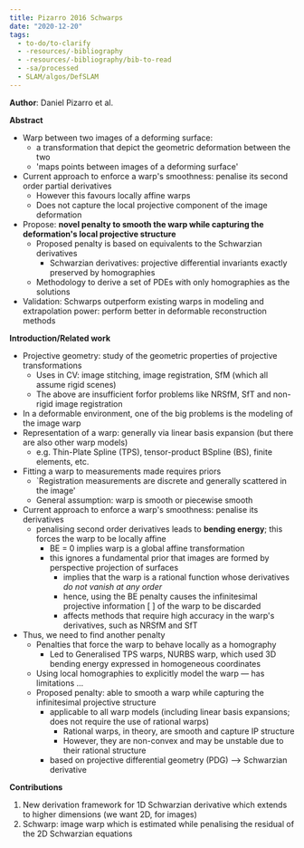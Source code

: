 ```yaml
---
title: Pizarro 2016 Schwarps
date: "2020-12-20"
tags:
  - to-do/to-clarify
  - -resources/-bibliography
  - -resources/-bibliography/bib-to-read
  - -sa/processed
  - SLAM/algos/DefSLAM
---
```


**Author**: Daniel Pizarro et al.

**Abstract**

*   Warp between two images of a deforming surface:
    *   a transformation that depict the geometric deformation between the two
    *   'maps points between images of a deforming surface'
*   Current approach to enforce a warp's smoothness: penalise its second order partial derivatives
    *   However this favours locally affine warps
    *   Does not capture the local projective component of the image deformation
*   Propose: **novel penalty to smooth the warp while capturing the deformation's local projective structure**
    *   Proposed penalty is based on equivalents to the Schwarzian derivatives
        *   Schwarzian derivatives: projective differential invariants exactly preserved by homographies
    *   Methodology to derive a set of PDEs with only homographies as the solutions
*   Validation: Schwarps outperform existing warps in modeling and extrapolation power: perform better in deformable reconstruction methods

**Introduction/Related work**

*   Projective geometry: study of the geometric properties of projective transformations
    *   Uses in CV: image stitching, image registration, SfM (which all assume rigid scenes)
    *   The above are insufficient forfor problems like NRSfM, SfT and non-rigid image registration
*   In a deformable environment, one of the big problems is the modeling of the image warp
*   Representation of a warp: generally via linear basis expansion (but there are also other warp models)
    *   e.g. Thin-Plate Spline (TPS), tensor-product BSpline (BS), finite elements, etc.
*   Fitting a warp to measurements made requires priors
    *   \`Registration measurements are discrete and generally scattered in the image'
    *   General assumption: warp is smooth or piecewise smooth
*   Current approach to enforce a warp's smoothness: penalise its derivatives
    *   penalising second order derivatives leads to **bending energy**; this forces the warp to be locally affine
        *   BE = 0 implies warp is a global affine transformation
        *   this ignores a fundamental prior that images are formed by perspective projection of surfaces
            *   implies that the warp is a rational function whose derivatives _do not vanish at any order_
            *   hence, using the BE penalty causes the infinitesimal projective information [ ] of the warp to be discarded
            *   affects methods that require high accuracy in the warp's derivatives, such as NRSfM and SfT
*   Thus, we need to find another penalty
    *   Penalties that force the warp to behave locally as a homography
        *   Led to Generalised TPS warps, NURBS warp, which used 3D bending energy expressed in homogeneous coordinates
    *   Using local homographies to explicitly model the warp — has limitations ...
    *   Proposed penalty: able to smooth a warp while capturing the infinitesimal projective structure
        *   applicable to all warp models (including linear basis expansions; does not require the use of rational warps)
            *   Rational warps, in theory, are smooth and capture IP structure
            *   However, they are non-convex and may be unstable due to their rational structure
        *   based on projective differential geometry (PDG) --> Schwarzian derivative

**Contributions**

1.  New derivation framework for 1D Schwarzian derivative which extends to higher dimensions (we want 2D, for images)
2.  Schwarp: image warp which is estimated while penalising the residual of the 2D Schwarzian equations

